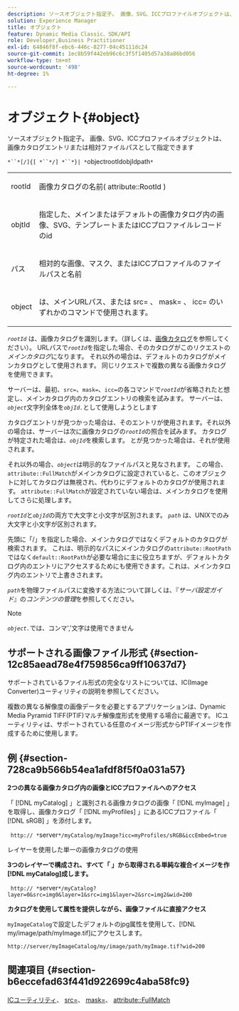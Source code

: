 ```yaml
---
description: ソースオブジェクト指定子。 画像、SVG、ICCプロファイルオブジェクトは、画像カタログエントリまたは相対ファイルパスとして指定できます
solution: Experience Manager
title: オブジェクト
feature: Dynamic Media Classic、SDK/API
role: Developer,Business Practitioner
exl-id: 64846f8f-ebc6-446c-8277-04c45111dc24
source-git-commit: 1ec8b59f442eb96c6c3f5f1405d57a38a86bd056
workflow-type: tm+mt
source-wordcount: '498'
ht-degree: 1%

---
```


# オブジェクト{#object}

ソースオブジェクト指定子。 画像、SVG、ICCプロファイルオブジェクトは、画像カタログエントリまたは相対ファイルパスとして指定できます

`*``*[/]{[ *``*/] *``*}| *`objectrootIdobjIdpath`*`

<table id="simpletable_A8B9B4D508B94BE5B7F6112F0A5F8270"> 
 <tr class="strow"> 
  <td class="stentry"> <p> <span class="codeph"> <span class="varname"> rootId  </span> </span> </p> </td> 
  <td class="stentry"> <p>画像カタログの名前( <span class="codeph"> attribute::RootId </span>) </p> </td> 
 </tr> 
 <tr class="strow"> 
  <td class="stentry"> <p> <span class="codeph"> <span class="varname"> objtId  </span> </span> </p> </td> 
  <td class="stentry"> <p>指定した、メインまたはデフォルトの画像カタログ内の画像、SVG、テンプレートまたはICCプロファイルレコードのid </p> </td> 
 </tr> 
 <tr class="strow"> 
  <td class="stentry"> <p> <span class="codeph"> <span class="varname"> パス  </span> </span> </p> </td> 
  <td class="stentry"> <p>相対的な画像、マスク、またはICCプロファイルのファイルパスと名前 </p> </td> 
 </tr> 
 <tr class="strow"> 
  <td class="stentry"> <p> <span class="codeph"> <span class="varname"> object  </span> </span> </p> </td> 
  <td class="stentry"> <p>は、メインURLパス、または<span class="codeph"> src= </span>、<span class="codeph"> mask= </span>、<span class="codeph"> icc= </span>のいずれかのコマンドで使用されます。 </p> </td> 
 </tr> 
</table>

*`rootId`* は、画像カタログを識別します。（詳しくは、[画像カタログ](../../../../../is-api/image-catalog/image-serving-api-ref/c-image-catalog-reference/c-overview/c-overview.md#concept-9ce2b6a133de45f783e95cabc5810ac3)を参照してください）。 URLパスで&#x200B;*`rootId`*&#x200B;を指定した場合、そのカタログがこのリクエストの&#x200B;*メインカタログ*&#x200B;になります。 それ以外の場合は、デフォルトのカタログがメインカタログとして使用されます。 同じリクエストで複数の異なる画像カタログを使用できます。

サーバーは、最初、`src=`、`mask=`、`icc=`の各コマンドで&#x200B;*`rootId`*&#x200B;が省略されたと想定し、メインカタログ内のカタログエントリの検索を試みます。 サーバーは、*`object`*&#x200B;文字列全体を&#x200B;*`objId.`*&#x200B;として使用しようとします

カタログエントリが見つかった場合は、そのエントリが使用されます。それ以外の場合は、サーバーは次に画像カタログの&#x200B;*`rootId`*&#x200B;の照合を試みます。 カタログが特定された場合は、*`objId`*&#x200B;を検索します。 とが見つかった場合は、それが使用されます。

それ以外の場合、*`object`*&#x200B;は明示的なファイルパスと見なされます。 この場合、`attribute::FullMatch`がメインカタログに設定されていると、このオブジェクトに対してカタログは無視され、代わりにデフォルトのカタログが使用されます。 `attribute::FullMatch`が設定されていない場合は、メインカタログを使用してさらに処理します。

*`rootId`*&#x200B;と&#x200B;*`objId`*&#x200B;の両方で大文字と小文字が区別されます。 *`path`* は、UNIXでのみ大文字と小文字が区別されます。

先頭に「/」を指定した場合、メインカタログではなくデフォルトのカタログが検索されます。 これは、明示的なパスにメインカタログの`attribute::RootPath`ではなく`default::RootPath`が必要な場合に主に役立ちますが、デフォルトカタログ内のエントリにアクセスするためにも使用できます。これは、メインカタログ内のエントリで上書きされます。

*`path`*&#x200B;を物理ファイルパスに変換する方法について詳しくは、『*サーバ設定ガイド*』の&#x200B;*コンテンツの管理*&#x200B;を参照してください。

>[!NOTE]
>
>*`object.`*&#x200B;では、コンマ&#39;,&#39;文字は使用できません

## サポートされる画像ファイル形式 {#section-12c85aead78e4f759856ca9ff10637d7}

サポートされているファイル形式の完全なリストについては、IC(Image Converter)ユーティリティの説明を参照してください。

複数の異なる解像度の画像データを必要とするアプリケーションは、Dynamic Media Pyramid TIFF(PTIF)マルチ解像度形式を使用する場合に最適です。 ICユーティリティは、サポートされている任意のイメージ形式からPTIFイメージを作成するために使用します。

## 例 {#section-728ca9b566b54ea1afdf8f5f0a031a57}

**2つの異なる画像カタログ内の画像とICCプロファイルへのアクセス**

「 [!DNL myCatalog] 」と識別される画像カタログの画像「 [!DNL myImage] 」を取得し、画像カタログ「 [!DNL myProfiles] 」にあるICCプロファイル「 [!DNL sRGB] 」を添付します。

` http:// *`server`*/myCatalog/myImage?icc=myProfiles/sRGB&iccEmbed=true`

レイヤーを使用した単一の画像カタログの使用

**3つのレイヤーで構成され、すべて「 」から取得される単純な複合イメージを作 [!DNL myCatalog]成します。**

` http:// *`server`*/myCatalog?layer=0&src=img0&layer=1&src=img1&layer=2&src=img2&wid=200`

**カタログを使用して属性を提供しながら、画像ファイルに直接アクセス**

`myImageCatalog`で設定したデフォルトのjpg属性を使用して、[!DNL my/image/path/myImage.tif]にアクセスします。

`http://server/myImageCatalog/my/image/path/myImage.tif?wid=200`

## 関連項目 {#section-b6eccefad63f441d922699c4aba58fc9}

[ICユーティリティ](../../../../../is-api/is-utils/utilities/r-ic.md#reference-de9f43c63a8f48f1a755ff1760af8b7b)、 [src=](../../../../../is-api/http-ref/image-serving-api-ref/c-http-protocol-reference/c-command-reference/r-src.md#reference-f6506637778c4c69bf106a7924a91ab1)、 [mask=](../../../../../is-api/http-ref/image-serving-api-ref/c-http-protocol-reference/c-command-reference/r-mask.md#reference-922254e027404fb890b850e2723ee06e)、 [attribute::FullMatch](../../../../../is-api/image-catalog/image-serving-api-ref/c-image-catalog-reference/c-attributes-reference/r-fullmatch.md#reference-c3a72f31672a48b386943d6781cf50d7)
